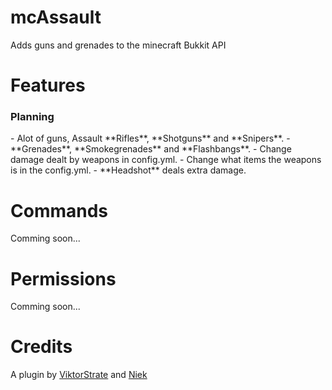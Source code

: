 mcAssault
=========

Adds guns and grenades to the minecraft Bukkit API

Features
=========
<h3>Planning</h3>
- Alot of guns, Assault **Rifles**, **Shotguns** and **Snipers**.
- **Grenades**, **Smokegrenades** and **Flashbangs**.
- Change damage dealt by weapons in config.yml.
- Change what items the weapons is in the config.yml.
- **Headshot** deals extra damage.

Commands
=========
Comming soon...

Permissions
========
Comming soon...

Credits
=========
A plugin by <a href="https://github.com/viktorstrate">ViktorStrate</a> and <a href="https://github.com/Niek1e">Niek</a>
